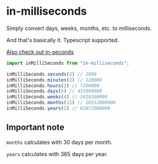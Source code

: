 # in-milliseconds

Simply convert days, weeks, months, etc. to milliseconds.

And that's basically it. Typescript supported.

[Also check out in-seconds](https://github.com/Myzel394/in-seconds)

```typescript
import inMilliSeconds from "in-milliseconds";

inMilliSeconds.seconds(2) // 2000
inMilliSeconds.minutes(2) // 120000
inMilliSeconds.hours(2) // 7200000
inMilliSeconds.days(5) // 432000000
inMilliSeconds.weeks(4) // 2419200000
inMilliSeconds.months(11) // 28512000000
inMilliSeconds.years(2) // 63072000000
```

## Important note

`months` calculates with 30 days per month.

`years` calculates with 365 days per year.
